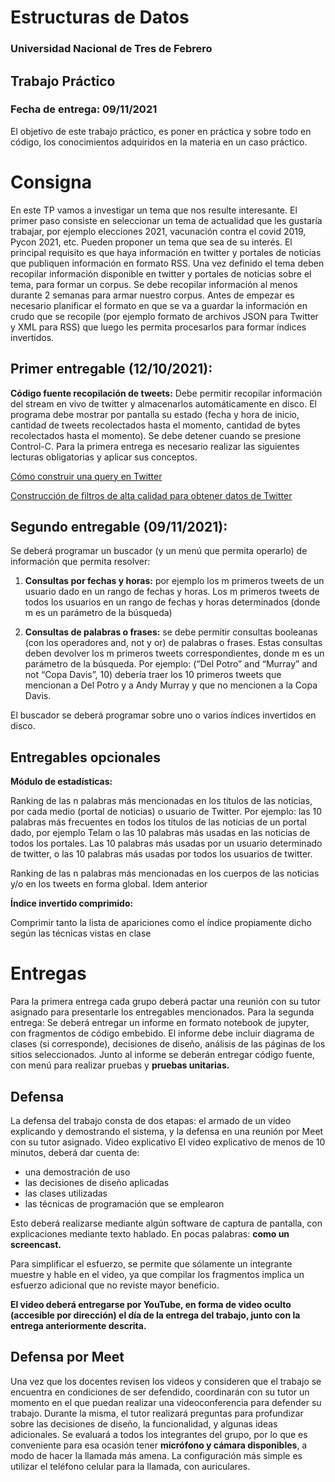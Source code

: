 # Estructuras de Datos

### Universidad Nacional de Tres de Febrero

## Trabajo Práctico

### Fecha de entrega: 09/11/2021

El objetivo de este trabajo práctico, es poner en práctica y sobre todo en código, los
conocimientos adquiridos en la materia en un caso práctico.

# Consigna
En este TP vamos a investigar un tema que nos resulte interesante. El primer paso
consiste en seleccionar un tema de actualidad que les gustaría trabajar, por ejemplo
elecciones 2021, vacunación contra el covid 2019, Pycon 2021, etc. Pueden proponer
un tema que sea de su interés. El principal requisito es que haya información en
twitter y portales de noticias que publiquen información en formato RSS. Una vez
definido el tema deben recopilar información disponible en twitter y portales de
noticias sobre el tema, para formar un corpus. Se debe recopilar información al menos
durante 2 semanas para armar nuestro corpus.
Antes de empezar es necesario planificar el formato en que se va a guardar la
información en crudo que se recopile (por ejemplo formato de archivos JSON para
Twitter y XML para RSS) que luego les permita procesarlos para formar índices
invertidos.

## Primer entregable (12/10/2021):
**Código fuente recopilación de tweets:** Debe permitir recopilar información del
stream en vivo de twitter y almacenarlos automáticamente en disco. El programa
debe mostrar por pantalla su estado (fecha y hora de inicio, cantidad de tweets
recolectados hasta el momento, cantidad de bytes recolectados hasta el momento).
Se debe detener cuando se presione Control-C.
Para la primera entrega es necesario realizar las siguientes lecturas obligatorias y
aplicar sus conceptos.

[Cómo construir una query en Twitter](https://developer.twitter.com/en/docs/twitter-api/tweets/search/integrate/build-a-query)

[Construcción de filtros de alta calidad para obtener datos de Twitter](https://developer.twitter.com/en/docs/tutorials/building-high-quality-filters)

## Segundo entregable (09/11/2021):
Se deberá programar un buscador (y un menú que permita operarlo) de información
que permita resolver:
1. **Consultas por fechas y horas:** por ejemplo los m primeros tweets de un
usuario dado en un rango de fechas y horas. Los m primeros tweets de todos los
usuarios en un rango de fechas y horas determinados (donde m es un
parámetro de la búsqueda)

2. **Consultas de palabras o frases:** se debe permitir consultas booleanas (con
los operadores and, not y or) de palabras o frases. Estas consultas deben
devolver los m primeros tweets correspondientes, donde m es un parámetro de
la búsqueda.
Por ejemplo: (“Del Potro” and “Murray” and not “Copa Davis”, 10) debería traer los 10 primeros
tweets que mencionan a Del Potro y a Andy Murray y que no mencionen a la Copa Davis.

El buscador se deberá programar sobre uno o varios índices invertidos en disco.

## Entregables opcionales
**Módulo de estadísticas:**

Ranking de las n palabras más mencionadas en los títulos de las noticias, por cada medio
(portal de noticias) o usuario de Twitter. Por ejemplo: las 10 palabras más frecuentes en todos
los títulos de las noticias de un portal dado, por ejemplo Telam o las 10 palabras más usadas
en las noticias de todos los portales. Las 10 palabras más usadas por un usuario determinado
de twitter, o las 10 palabras más usadas por todos los usuarios de twitter.

Ranking de las n palabras más mencionadas en los cuerpos de las noticias y/o en los tweets en
forma global. Idem anterior

**Índice invertido comprimido:**

Comprimir tanto la lista de apariciones como el índice propiamente dicho según las
técnicas vistas en clase

# Entregas
Para la primera entrega cada grupo deberá pactar una reunión con su tutor asignado
para presentarle los entregables mencionados.
Para la segunda entrega:
Se deberá entregar un informe en formato notebook de jupyter, con fragmentos de
código embebido. El informe debe incluir diagrama de clases (si corresponde),
decisiones de diseño, análisis de las páginas de los sitios seleccionados.
Junto al informe se deberán entregar código fuente, con menú para realizar pruebas y
**pruebas unitarias.**

## Defensa
La defensa del trabajo consta de dos etapas: el armado de un video explicando y
demostrando el sistema, y la defensa en una reunión por Meet con su tutor asignado.
Video explicativo
El video explicativo de menos de 10 minutos, deberá dar cuenta de:
* una demostración de uso
* las decisiones de diseño aplicadas
* las clases utilizadas
* las técnicas de programación que se emplearon

Esto deberá realizarse mediante algún software de captura de pantalla, con explicaciones mediante texto hablado. En pocas palabras: **como un screencast.**

Para simplificar el esfuerzo, se permite que sólamente un integrante muestre y hable
en el video, ya que compilar los fragmentos implica un esfuerzo adicional que no
reviste mayor beneficio.

**El video deberá entregarse por YouTube, en forma de video oculto (accesible por dirección) 
el día de la entrega del trabajo, junto con la entrega anteriormente descrita.**

## Defensa por Meet
Una vez que los docentes revisen los videos y consideren que el trabajo se encuentra
en condiciones de ser defendido, coordinarán con su tutor un momento en el que
puedan realizar una videoconferencia para defender su trabajo.
Durante la misma, el tutor realizará preguntas para profundizar sobre las decisiones
de diseño, la funcionalidad, y algunas ideas adicionales.
Se evaluará a todos los integrantes del grupo, por lo que es conveniente para esa
ocasión tener **micrófono y cámara disponibles**, a modo de hacer la llamada más
amena.
La configuración más simple es utilizar el teléfono celular para la llamada, con
auriculares.